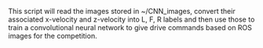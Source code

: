 This script will read the images stored in ~/CNN\_images, convert their associated x-velocity
and z-velocity into L, F, R labels and then use those to train a convolutional neural network
to give drive commands based on ROS images for the competition.
